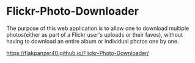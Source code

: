 # Flickr-Photo-Downloader

The purpose of this web application is to allow one to download multiple photos(either as part of a Flickr user's uploads or their faves), without having to download an entire album or individual photos one by one.


https://flakpanzer40.github.io/Flickr-Photo-Downloader/
